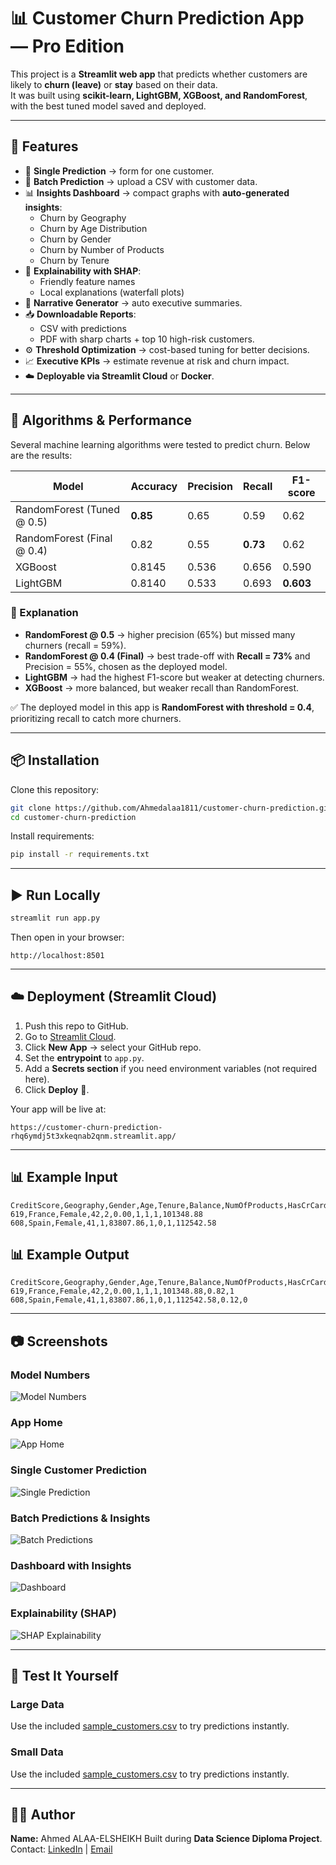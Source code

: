 # 📊 Customer Churn Prediction App — Pro Edition

This project is a **Streamlit web app** that predicts whether customers are likely to **churn (leave)** or **stay** based on their data.  
It was built using **scikit-learn, LightGBM, XGBoost, and RandomForest**, with the best tuned model saved and deployed.

---

## 🚀 Features
- 👤 **Single Prediction** → form for one customer.  
- 📂 **Batch Prediction** → upload a CSV with customer data.  
- 📊 **Insights Dashboard** → compact graphs with **auto-generated insights**:  
  - Churn by Geography  
  - Churn by Age Distribution  
  - Churn by Gender  
  - Churn by Number of Products  
  - Churn by Tenure  
- 🔮 **Explainability with SHAP**:  
  - Friendly feature names  
  - Local explanations (waterfall plots)  
- 📖 **Narrative Generator** → auto executive summaries.  
- 📥 **Downloadable Reports**:  
  - CSV with predictions  
  - PDF with sharp charts + top 10 high-risk customers.  
- ⚙️ **Threshold Optimization** → cost-based tuning for better decisions.  
- 📈 **Executive KPIs** → estimate revenue at risk and churn impact.  
- ☁️ **Deployable via Streamlit Cloud** or **Docker**.  

---

## 🧠 Algorithms & Performance

Several machine learning algorithms were tested to predict churn. Below are the results:

| Model                        | Accuracy | Precision | Recall | F1-score |
|-------------------------------|----------|-----------|--------|----------|
| RandomForest (Tuned @ 0.5)    | **0.85** | 0.65      | 0.59   | 0.62 |
| RandomForest (Final @ 0.4)    | 0.82     | 0.55      | **0.73** | 0.62 |
| XGBoost                       | 0.8145   | 0.536     | 0.656  | 0.590 |
| LightGBM                      | 0.8140   | 0.533     | 0.693  | **0.603** |

### 📌 Explanation
- **RandomForest @ 0.5** → higher precision (65%) but missed many churners (recall = 59%).  
- **RandomForest @ 0.4 (Final)** → best trade-off with **Recall = 73%** and Precision = 55%, chosen as the deployed model.  
- **LightGBM** → had the highest F1-score but weaker at detecting churners.  
- **XGBoost** → more balanced, but weaker recall than RandomForest.  

✅ The deployed model in this app is **RandomForest with threshold = 0.4**, prioritizing recall to catch more churners.

---

## 📦 Installation

Clone this repository:
```bash
git clone https://github.com/Ahmedalaa1811/customer-churn-prediction.git
cd customer-churn-prediction
```

Install requirements:
```bash
pip install -r requirements.txt
```

---

## ▶️ Run Locally
```bash
streamlit run app.py
```

Then open in your browser:
```
http://localhost:8501
```

---

## ☁️ Deployment (Streamlit Cloud)

1. Push this repo to GitHub.  
2. Go to [Streamlit Cloud](https://share.streamlit.io).  
3. Click **New App** → select your GitHub repo.  
4. Set the **entrypoint** to `app.py`.  
5. Add a **Secrets section** if you need environment variables (not required here).  
6. Click **Deploy** 🚀.  

Your app will be live at:  
```
https://customer-churn-prediction-rhq6ymdj5t3xkeqnab2qnm.streamlit.app/
```

---

## 📊 Example Input
```csv
CreditScore,Geography,Gender,Age,Tenure,Balance,NumOfProducts,HasCrCard,IsActiveMember,EstimatedSalary
619,France,Female,42,2,0.00,1,1,1,101348.88
608,Spain,Female,41,1,83807.86,1,0,1,112542.58
```

## 📊 Example Output
```csv
CreditScore,Geography,Gender,Age,Tenure,Balance,NumOfProducts,HasCrCard,IsActiveMember,EstimatedSalary,Churn_Probability,Churn_Prediction
619,France,Female,42,2,0.00,1,1,1,101348.88,0.82,1
608,Spain,Female,41,1,83807.86,1,0,1,112542.58,0.12,0
```

---

## 📷 Screenshots
### Model Numbers  
![Model Numbers](screenshots/model_performance_comparison.png)

### App Home  
![App Home](screenshots/app_home.png)

### Single Customer Prediction  
![Single Prediction](screenshots/single_prediction.png)

### Batch Predictions & Insights  
![Batch Predictions](screenshots/file_predictions.png)

### Dashboard with Insights  
![Dashboard](screenshots/dashboard.png)

### Explainability (SHAP)  
![SHAP Explainability](screenshots/shap_explainability.png)


---

## 🧪 Test It Yourself
### Large Data
Use the included [sample_customers.csv](data/churn_test_large.csv) to try predictions instantly.
### Small Data
Use the included [sample_customers.csv](data/churn_test_customers.csv) to try predictions instantly.

---

## 👨‍💻 Author
**Name:** Ahmed ALAA-ELSHEIKH 
Built during **Data Science Diploma Project**.  
Contact: [LinkedIn](https://www.linkedin.com/in/ahmed-alaa-elsheikh-98a4b5182/) | [Email](mailto:ahmed.alaa181197@gmail.com)
